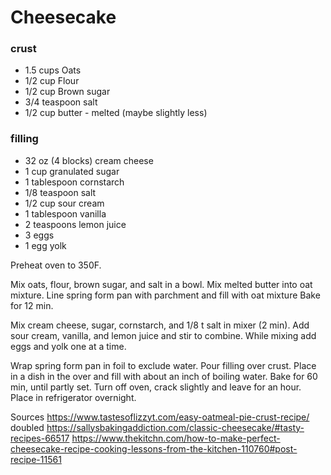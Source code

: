 # Cheesecake

### crust
- 1.5 cups Oats
- 1/2 cup Flour
- 1/2 cup Brown sugar
- 3/4 teaspoon salt
- 1/2 cup butter - melted (maybe slightly less)
### filling
- 32 oz (4 blocks) cream cheese
- 1 cup granulated sugar
- 1 tablespoon cornstarch
- 1/8 teaspoon salt
- 1/2 cup sour cream
- 1 tablespoon vanilla
- 2 teaspoons lemon juice
- 3 eggs
- 1 egg yolk

Preheat oven to 350F.

Mix oats, flour, brown sugar, and salt in a bowl. 
Mix melted butter into oat mixture.
Line spring form pan with parchment and fill with oat mixture
Bake for 12 min.

Mix cream cheese, sugar, cornstarch, and 1/8 t salt in mixer (2 min).
Add sour cream, vanilla, and lemon juice and stir to combine.
While mixing add eggs and yolk one at a time.

Wrap spring form pan in foil to exclude water.
Pour filling over crust.
Place in a dish in the over and fill with about an inch of boiling water.
Bake for 60 min, until partly set.
Turn off oven, crack slightly and leave for an hour.
Place in refrigerator overnight.

Sources
https://www.tastesoflizzyt.com/easy-oatmeal-pie-crust-recipe/ doubled
https://sallysbakingaddiction.com/classic-cheesecake/#tasty-recipes-66517
https://www.thekitchn.com/how-to-make-perfect-cheesecake-recipe-cooking-lessons-from-the-kitchen-110760#post-recipe-11561


